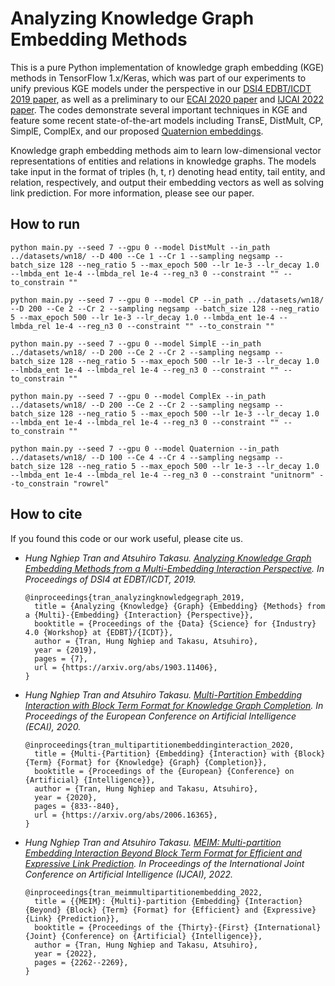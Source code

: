 # Analyzing Knowledge Graph Embedding Methods

This is a pure Python implementation of knowledge graph embedding (KGE) methods in TensorFlow 1.x/Keras, which was part of our experiments to unify previous KGE models under the perspective in our [DSI4 EDBT/ICDT 2019 paper](https://arxiv.org/abs/1903.11406), as well as a preliminary to our [ECAI 2020 paper](https://arxiv.org/abs/2006.16365) and [IJCAI 2022 paper](). The codes demonstrate several important techniques in KGE and feature some recent state-of-the-art models including TransE, DistMult, CP, SimplE, ComplEx, and our proposed [Quaternion embeddings](https://arxiv.org/abs/1903.11406).

Knowledge graph embedding methods aim to learn low-dimensional vector representations of entities and relations in knowledge graphs. The models take input in the format of triples (h, t, r) denoting head entity, tail entity, and relation, respectively, and output their embedding vectors as well as solving link prediction. For more information, please see our paper.

## How to run
```shell script
python main.py --seed 7 --gpu 0 --model DistMult --in_path ../datasets/wn18/ --D 400 --Ce 1 --Cr 1 --sampling negsamp --batch_size 128 --neg_ratio 5 --max_epoch 500 --lr 1e-3 --lr_decay 1.0 --lmbda_ent 1e-4 --lmbda_rel 1e-4 --reg_n3 0 --constraint "" --to_constrain ""
```
```shell script
python main.py --seed 7 --gpu 0 --model CP --in_path ../datasets/wn18/ --D 200 --Ce 2 --Cr 2 --sampling negsamp --batch_size 128 --neg_ratio 5 --max_epoch 500 --lr 1e-3 --lr_decay 1.0 --lmbda_ent 1e-4 --lmbda_rel 1e-4 --reg_n3 0 --constraint "" --to_constrain ""
```
```shell script
python main.py --seed 7 --gpu 0 --model SimplE --in_path ../datasets/wn18/ --D 200 --Ce 2 --Cr 2 --sampling negsamp --batch_size 128 --neg_ratio 5 --max_epoch 500 --lr 1e-3 --lr_decay 1.0 --lmbda_ent 1e-4 --lmbda_rel 1e-4 --reg_n3 0 --constraint "" --to_constrain ""
```
```shell script
python main.py --seed 7 --gpu 0 --model ComplEx --in_path ../datasets/wn18/ --D 200 --Ce 2 --Cr 2 --sampling negsamp --batch_size 128 --neg_ratio 5 --max_epoch 500 --lr 1e-3 --lr_decay 1.0 --lmbda_ent 1e-4 --lmbda_rel 1e-4 --reg_n3 0 --constraint "" --to_constrain ""
```
```shell script
python main.py --seed 7 --gpu 0 --model Quaternion --in_path ../datasets/wn18/ --D 100 --Ce 4 --Cr 4 --sampling negsamp --batch_size 128 --neg_ratio 5 --max_epoch 500 --lr 1e-3 --lr_decay 1.0 --lmbda_ent 1e-4 --lmbda_rel 1e-4 --reg_n3 0 --constraint "unitnorm" --to_constrain "rowrel"
```

## How to cite
If you found this code or our work useful, please cite us.
- *Hung Nghiep Tran and Atsuhiro Takasu. [Analyzing Knowledge Graph Embedding Methods from a Multi-Embedding Interaction Perspective](https://arxiv.org/abs/1903.11406). In Proceedings of DSI4 at EDBT/ICDT, 2019.*  
  ```
  @inproceedings{tran_analyzingknowledgegraph_2019,
    title = {Analyzing {Knowledge} {Graph} {Embedding} {Methods} from a {Multi}-{Embedding} {Interaction} {Perspective}},
    booktitle = {Proceedings of the {Data} {Science} for {Industry} 4.0 {Workshop} at {EDBT}/{ICDT}},
    author = {Tran, Hung Nghiep and Takasu, Atsuhiro},
    year = {2019},
    pages = {7},
    url = {https://arxiv.org/abs/1903.11406},
  }
  ```
- *Hung Nghiep Tran and Atsuhiro Takasu. [Multi-Partition Embedding Interaction with Block Term Format for Knowledge Graph Completion](https://arxiv.org/abs/2006.16365). In Proceedings of the European Conference on Artificial Intelligence (ECAI), 2020.*  
  ```
  @inproceedings{tran_multipartitionembeddinginteraction_2020,
    title = {Multi-{Partition} {Embedding} {Interaction} with {Block} {Term} {Format} for {Knowledge} {Graph} {Completion}},
    booktitle = {Proceedings of the {European} {Conference} on {Artificial} {Intelligence}},
    author = {Tran, Hung Nghiep and Takasu, Atsuhiro},
    year = {2020},
    pages = {833--840},
    url = {https://arxiv.org/abs/2006.16365},
  }
  ```
- *Hung Nghiep Tran and Atsuhiro Takasu. [MEIM: Multi-partition Embedding Interaction Beyond Block Term Format for Efficient and Expressive Link Prediction](). In Proceedings of the International Joint Conference on Artificial Intelligence (IJCAI), 2022.*  
  ```
  @inproceedings{tran_meimmultipartitionembedding_2022,
    title = {{MEIM}: {Multi}-partition {Embedding} {Interaction} {Beyond} {Block} {Term} {Format} for {Efficient} and {Expressive} {Link} {Prediction}},
    booktitle = {Proceedings of the {Thirty}-{First} {International} {Joint} {Conference} on {Artificial} {Intelligence}},
    author = {Tran, Hung Nghiep and Takasu, Atsuhiro},
    year = {2022},
    pages = {2262--2269},
  }
  ```
